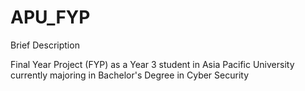 # APU_FYP
Brief Description

Final Year Project (FYP) as a Year 3 student in Asia Pacific University currently majoring in Bachelor's Degree in Cyber Security
